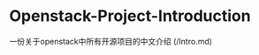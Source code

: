 Openstack-Project-Introduction
==============================

一份关于openstack中所有开源项目的中文介绍 (/Intro.md)
